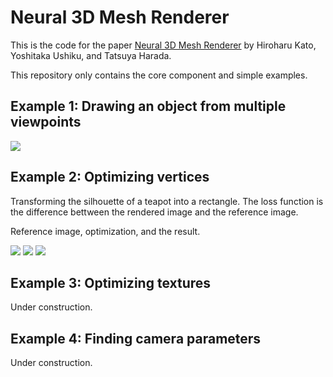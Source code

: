 # Neural 3D Mesh Renderer

This is the code for the paper [Neural 3D Mesh Renderer](http://hiroharu-kato.com/projects_en/neural_renderer.html) by Hiroharu Kato, Yoshitaka Ushiku, and Tatsuya Harada.

This repository only contains the core component and simple examples.

## Example 1: Drawing an object from multiple viewpoints

![](https://raw.githubusercontent.com/hiroharu-kato/neural_renderer/master/examples/data/example1.gif)

## Example 2: Optimizing vertices

Transforming the silhouette of a teapot into a rectangle. The loss function is the difference bettween the rendered image and the reference image.

Reference image, optimization, and the result.

![](https://raw.githubusercontent.com/hiroharu-kato/neural_renderer/master/examples/data/example2_ref.png) ![](https://raw.githubusercontent.com/hiroharu-kato/neural_renderer/master/examples/data/example2_optimization.gif) ![](https://raw.githubusercontent.com/hiroharu-kato/neural_renderer/master/examples/data/example2_result.gif)

## Example 3: Optimizing textures

Under construction.

## Example 4: Finding camera parameters

Under construction.

